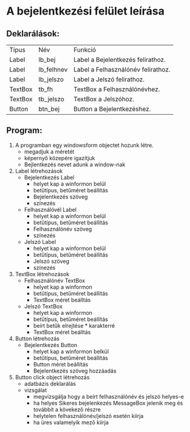 # A bejelentkezési felület leírása

## Deklarálások:
| | | |
|--|--|---|
|Típus|Név|Funkció|
|Label|lb_bej|Label a Bejelentkezés felirathoz.|
|Label|lb_felhnev|Label a Felhasználónév felirathoz.|
|Label|lb_jelszo|Label a Jelszó felirathoz.|
|TextBox|tb_fh|TextBox a Felhasználónévhez.|
|TextBox|tb_jelszo|TextBox a Jelszóhoz.|
|Button|btn_bej|Button a Bejelentkezéshez.|

## Program:

1. A programban egy windowsform objectet hozunk létre.
    - megadjuk a méretét
    - képernyő közepére igazítjuk
    - Bejlentkezés nevet adunk a window-nak
1. Label létrehozások
    - Bejelentkezés Label
        * helyet kap a winformon belül
        * betűtípus, betűméret beállítás
        * Bejelentkezés szöveg
        * színezés
    - Felhasználóvél Label
        * helyet kap a winformon belül
        * betűtípus, betűméret beállítás
        * Felhasználónév szöveg
        * színezés 
    - Jelszó Label
        * helyet kap a winformon belül
        * betűtípus, betűméret beállítás
        * Jelszó szöveg
        * színezés
1. TextBox létrehozások
    - Felhasználónév TextBox
        * helyet kap a winformon
        * betűtípus, betűméret beállítás
        * TextBox méret beálltás
    - Jelszó TextBox 
        * helyet kap a winformon
        * betűtípus, betűméret beállítás
        * beírt betűk elrejtése * karakterré
        * TextBox méret beálltás  
1.  Button létrehozás
    - Bejelentkezés Button
        * helyet kap a winformon belkül
        * betűtípus, betűméret beállítás
        * Button méret beállítás
        * Bejelentkezés szöveg hozzáadás
1.  Button click object létrehozás
    - adatbázis deklarálás
    - vizsgálat
        * megvizsgálja hogy a beírt felhasználónév és jelszó helyes-e
        * ha helyes Sikeres bejelenkezés MessageBox jelenik meg és továbbít a kövekező részre
        * helytelen felhasználónév/jelszó esetén kiírja
        * ha üres valamelyik mező kiírja